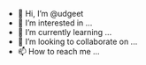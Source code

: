 - 👋 Hi, I’m @udgeet
- 👀 I’m interested in ...
- 🌱 I’m currently learning ...
- 💞️ I’m looking to collaborate on ...
- 📫 How to reach me ...

<!---
udgeet/udgeet is a ✨ special ✨ repository because its `README.md` (this file) appears on your GitHub profile.
You can click the Preview link to take a look at your changes.
--->
